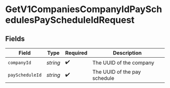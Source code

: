 # GetV1CompaniesCompanyIdPaySchedulesPayScheduleIdRequest


## Fields

| Field                        | Type                         | Required                     | Description                  |
| ---------------------------- | ---------------------------- | ---------------------------- | ---------------------------- |
| `companyId`                  | *string*                     | :heavy_check_mark:           | The UUID of the company      |
| `payScheduleId`              | *string*                     | :heavy_check_mark:           | The UUID of the pay schedule |